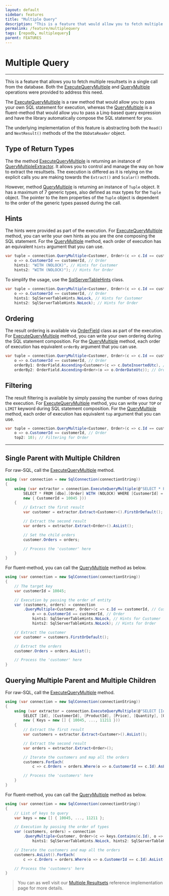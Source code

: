 ```yaml
---
layout: default
sidebar: features
title: "Multiple Query"
description: "This is a feature that would allow you to fetch multiple resultsets in a single call."
permalink: /feature/multiplequery
tags: [repodb, multiplequery]
parent: FEATURES
---
```


# Multiple Query

---

This is a feature that allows you to fetch multiple resultsets in a single call from the database. Both the [ExecuteQueryMultiple](/operation/executequerymultiple) and [QueryMultiple](/operation/querymultiple) operations were provided to address this need.

The [ExecuteQueryMultiple](/operation/executequerymultiple) is a raw method that would allow you to pass your own SQL statement for execution, whereas the [QueryMultiple](/operation/querymultiple) is a fluent-method that would allow you to pass a Linq-based query expression and have the library automatically compose the SQL statement for you.

The underlying implementation of this feature is abstracting both the `Read()` and `NextResult()` methods of the the `DbDataReader` object.

## Type of Return Types

The the method [ExecuteQueryMultiple](/operation/executequerymultiple) is returning an instance of [QueryMultipleExtractor](/class/querymultipleextractor). It allows you to control and manage the way on how to extract the resultsets. The execution is differed as it is relying on the explicit calls you are making towards the `Extract()` and `Scalar()` methods.

However, method [QueryMultiple](/operation/querymultiple) is returning an instance of `Tuple` object. It has a maximum of 7 generic types, also defined as max types for the `Tuple` object. The pointer to the item properties of the `Tuple` object is dependent to the order of the generic types passed during the call.

## Hints

The hints were provided as part of the execution. For [ExecuteQueryMultiple](/operation/executequerymultiple) method, you can write your own hints as you are the one composing the SQL statement. For the [QueryMultiple](/class/sqlservertablehints) method, each order of execution has an equivalent `hints` argument that you can use.

```csharp
var tuple = connection.QueryMultiple<Customer, Order>(c => c.Id == customerId, // Customer
    o => o.CustomerId == customerId, // Order
    hints1: "WITH (NOLOCK)", // Hints for Customer
    hints2: "WITH (NOLOCK)"); // Hints for Order
```

To simplify the usage, use the [SqlServerTableHints](/class/sqlservertablehints) class.

```csharp
var tuple = connection.QueryMultiple<Customer, Order>(c => c.Id == customerId, // Customer
    o => o.CustomerId == customerId, // Order
    hints1: SqlServerTableHints.NoLock, // Hints for Customer
    hints2: SqlServerTableHints.NoLock); // Hints for Order
```

## Ordering

The result ordering is available via [OrderField](/class/orderfield) class as part of the execution. For [ExecuteQueryMultiple](/operation/executequerymultiple) method, you can write your own ordering during the SQL statement composition. For the [QueryMultiple](/class/sqlservertablehints) method, each order of execution has equivalent `orderBy` argument that you can use.

```csharp
var tuple = connection.QueryMultiple<Customer, Order>(c => c.Id == customerId, // Customer
    o => o.CustomerId == customerId, // Order
    orderBy1: OrderField.Ascending<Customer>(c => c.DateInsertedUtc), // Ordering for Customer
    orderBy2: OrderField.Ascending<Order>(o => o.OrderDateUtc)); // Ordering for Order
```

## Filtering

The result filtering is available by simply passing the number of rows during the execution. For [ExecuteQueryMultiple](/operation/executequerymultiple) method, you can write your `TOP` or `LIMIT` keyword during SQL statement composition. For the [QueryMultiple](/class/sqlservertablehints) method, each order of execution has equivalent `top` argument that you can use.

```csharp
var tuple = connection.QueryMultiple<Customer, Order>(c => c.Id == customerId, // Customer
    o => o.CustomerId == customerId, // Order
    top2: 10); // Filtering for Order
```
---

## Single Parent with Multiple Children

For raw-SQL, call the [ExecuteQueryMultiple](/operation/executequerymultiple) method.

```csharp
using (var connection = new SqlConnection(connectionString))
{
    using (var extractor = connection.ExecuteQueryMultiple(@"SELECT * FROM [dbo].[Customer] WITH (NOLOCK) WHERE [Id] = @CustomerId;
        SELECT * FROM [dbo].[Order] WITH (NOLOCK) WHERE [CustomerId] = @CustomerId;",
        new { CustomerId = 10045 }))
    {
        // Extract the first result
        var customer = extractor.Extract<Customer>().FirstOrDefault();

        // Extract the second result
        var orders = extractor.Extract<Order>().AsList();

        // Set the child orders
        customer.Orders = orders;

        // Process the 'customer' here
    }
}
```

For fluent-method, you can call the [QueryMultiple](/operation/querymultiple) method as below.

```csharp
using (var connection = new SqlConnection(connectionString))
{
    // The target key
    var customerId = 10045;

    // Execution by passing the order of entity
    var (customers, orders) = connection
        .QueryMultiple<Customer, Order>(c => c.Id == customerId, // Customer
            o => o.CustomerId == customerId, // Order
            hints1: SqlServerTableHints.NoLock, // Hints for Customer
            hints2: SqlServerTableHints.NoLock); // Hints for Order

    // Extract the customer
    var customer = customers.FirstOrDefault();

    // Extract the orders
    customer.Orders = orders.AsList();

    // Process the 'customer' here
}
```

## Querying Multiple Parent and Multiple Children

For raw-SQL, call the [ExecuteQueryMultiple](/operation/executequerymultiple) method.

```csharp
using (var connection = new SqlConnection(connectionString))
{
    using (var extractor = connection.ExecuteQueryMultiple(@"SELECT [Id], [Name] FROM [dbo].[Customer] WITH (NOLOCK) WHERE [Id] IN (@Keys);
        SELECT [Id], [CustomerId], [ProductId], [Price], [Quantity], [OrderDateUtc] FROM [dbo].[Order] WITH (NOLOCK) WHERE [CustomerId] IN (@Keys);",
        new { Keys = new [] { 10045, ..., 11211 }))
    {
        // Extract the first result
        var customers = extractor.Extract<Customer>().AsList();

        // Extract the second result
        var orders = extractor.Extract<Order>();

        // Iterate the customers and map all the orders
        customers.ForEach(
            c => c.Orders = orders.Where(o => o.CustomerId == c.Id).AsList());

        // Process the 'customers' here
    }
}
```

For fluent-method, you can call the [QueryMultiple](/operation/querymultiple) method as below.

```csharp
using (var connection = new SqlConnection(connectionString))
{
    // List of keys to query
    var keys = new [] { 10045, ..., 11211 };

    // Execution by passing the order of types
    var (customers, orders) = connection
        .QueryMultiple<Customer, Order>(c => keys.Contains(c.Id), o => keys.Contains(o.CustomerId),
            hints1: SqlServerTableHints.NoLock, hints2: SqlServerTableHints.NoLock);

    // Iterate the customers and map all the orders
    customers.AsList().ForEach(
        c => c.Orders = orders.Where(o => o.CustomerId == c.Id).AsList());

    // Process the 'customers' here
}
```

> You can as well visit our [Multiple Resultsets](/reference/multipleresultsets) reference implementation page for more details.

